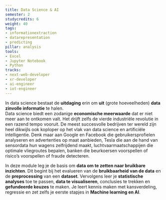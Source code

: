 ```yaml
---
title: Data Science & AI
semester: 2
studycredits: 6
weight: 40
tags: 
- informationextraction
- datarepresentation
- predicting
pillar: analysis
tools:
- Excel
- Jupyter Notebook
- Python
tracks:
- next-web-developer
- xr-developer
- ai-engineer
- iot-engineer
---
```

In data science bestaat de **uitdaging** erin om **uit** (grote hoeveelheden) **data zinvolle informatie** te halen.<br>Data science biedt een zodanige **economische meerwaarde** dat er niet meer aan te ontkomen valt. Het drijft zelfs de vierde industriële revolutie in een razend tempo vooruit. De meest succesvolle bedrijven ter wereld zijn heel dikwijls ook koploper op het vlak van data science en artificiële intelligentie. Denk maar aan Google en Facebook die gebruikersprofielen analyseren en advertenties op maat aanbieden, Tesla die aan de hand van sensordata hun wagens zelfrijdend maakt, luchtvaarmaatschappijen die optimale vliegroutes bepalen, banken die beurkoersen voorspellen of risico’s voorspellen of fraude detecteren.

In deze module leg je de basis om **data om te zetten naar bruikbare inzichten**. Dit begint bij het evalueren van de **bruikbaarheid van de data** en de **preprocessing** van een **dataset**. Vervolgens leer je **statistische analyses** toe te passen, **data te visualiseren**, conclusies te trekken en **gefundeerde keuzes** te maken. Je leert kennis maken met kansverdeling, regressie en zet zelfs je eerste stapjes in **Machine learning en AI**.
